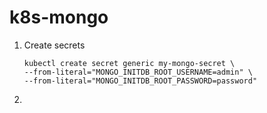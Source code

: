 # k8s-mongo
1. Create secrets
   ```
   kubectl create secret generic my-mongo-secret \
   --from-literal="MONGO_INITDB_ROOT_USERNAME=admin" \
   --from-literal="MONGO_INITDB_ROOT_PASSWORD=password"
   ```
2. 

